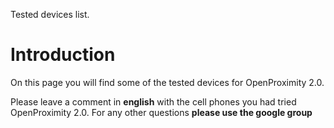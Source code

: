 Tested devices list.

# Introduction #

On this page you will find some of the tested devices for OpenProximity 2.0.

Please leave a comment in **english** with the cell phones you had tried OpenProximity 2.0. For any other questions **please use the google group**
